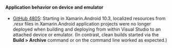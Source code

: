 #### Application behavior on device and emulator

  - [GitHub 4805](https://github.com/xamarin/xamarin-android/issues/4805):
    Starting in Xamarin.Android 10.3, localized resources from _.resx_
    files in Xamarin.Android application projects were no longer
    deployed when building and deploying from within Visual Studio to
    an attached device or emulator.  (In contrast, clean builds
    started via the **Build > Archive** command or on the command line
    worked as expected.)
